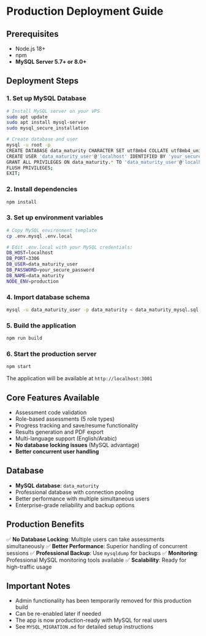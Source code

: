 # Production Deployment Guide

## Prerequisites
- Node.js 18+
- npm
- **MySQL Server 5.7+ or 8.0+**

## Deployment Steps

### 1. **Set up MySQL Database**
   ```bash
   # Install MySQL server on your VPS
   sudo apt update
   sudo apt install mysql-server
   sudo mysql_secure_installation

   # Create database and user
   mysql -u root -p
   CREATE DATABASE data_maturity CHARACTER SET utf8mb4 COLLATE utf8mb4_unicode_ci;
   CREATE USER 'data_maturity_user'@'localhost' IDENTIFIED BY 'your_secure_password';
   GRANT ALL PRIVILEGES ON data_maturity.* TO 'data_maturity_user'@'localhost';
   FLUSH PRIVILEGES;
   EXIT;
   ```

### 2. **Install dependencies**
   ```bash
   npm install
   ```

### 3. **Set up environment variables**
   ```bash
   # Copy MySQL environment template
   cp .env.mysql .env.local

   # Edit .env.local with your MySQL credentials:
   DB_HOST=localhost
   DB_PORT=3306
   DB_USER=data_maturity_user
   DB_PASSWORD=your_secure_password
   DB_NAME=data_maturity
   NODE_ENV=production
   ```

### 4. **Import database schema**
   ```bash
   mysql -u data_maturity_user -p data_maturity < data_maturity_mysql.sql
   ```

### 5. **Build the application**
   ```bash
   npm run build
   ```

### 6. **Start the production server**
   ```bash
   npm start
   ```

The application will be available at `http://localhost:3001`

## Core Features Available
- Assessment code validation
- Role-based assessments (5 role types)
- Progress tracking and save/resume functionality
- Results generation and PDF export
- Multi-language support (English/Arabic)
- **No database locking issues** (MySQL advantage)
- **Better concurrent user handling**

## Database
- **MySQL database**: `data_maturity`
- Professional database with connection pooling
- Better performance with multiple simultaneous users
- Enterprise-grade reliability and backup options

## Production Benefits
✅ **No Database Locking**: Multiple users can take assessments simultaneously
✅ **Better Performance**: Superior handling of concurrent sessions
✅ **Professional Backup**: Use `mysqldump` for backups
✅ **Monitoring**: Professional MySQL monitoring tools available
✅ **Scalability**: Ready for high-traffic usage

## Important Notes
- Admin functionality has been temporarily removed for this production build
- Can be re-enabled later if needed
- The app is now production-ready with MySQL for real users
- See `MYSQL_MIGRATION.md` for detailed setup instructions